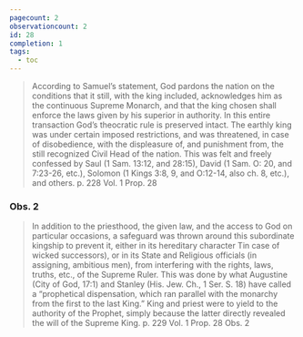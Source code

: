 ```yaml
---
pagecount: 2
observationcount: 2
id: 28
completion: 1
tags:
  - toc
---
```

>According to Samuel’s statement, God pardons the nation on the conditions that it still, with the king included, acknowledges him as the continuous Supreme Monarch, and that the king chosen shall enforce the laws given by his superior in authority. In this entire transaction God’s theocratic rule is preserved intact. The earthly king was under certain imposed restrictions, and was threatened, in case of disobedience, with the displeasure of, and punishment from, the still recognized Civil Head of the nation. This was felt and freely confessed by Saul (1 Sam. 13:12, and 28:15), David (1 Sam. O: 20, and 7:23-26, etc.), Solomon (1 Kings 3:8, 9, and O:12-14, also ch. 8, etc.), and others.
>p. 228 Vol. 1 Prop. 28

### Obs. 2

>In addition to the priesthood, the given law, and the access to God on particular occasions, a safeguard was thrown around this subordinate kingship to prevent it, either in its hereditary character Tin case of wicked successors), or in its State and Religious officials (in assigning, ambitious men), from interfering with the rights, laws, truths, etc., of the Supreme Ruler. This was done by what Augustine (City of God, 17:1) and Stanley (His. Jew. Ch., 1 Ser. S. 18) have called a “prophetical dispensation, which ran parallel with the monarchy from the first to the last King.” King and priest were to yield to the authority of the Prophet, simply because the latter directly revealed the will of the Supreme King.
>p. 229 Vol. 1 Prop. 28 Obs. 2